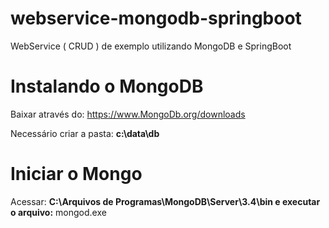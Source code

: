 # webservice-mongodb-springboot
WebService ( CRUD ) de exemplo utilizando MongoDB e SpringBoot

# Instalando o MongoDB
Baixar através do:  https://www.MongoDb.org/downloads

Necessário criar a pasta: <b> c:\data\db </b>

# Iniciar o Mongo
Acessar: <b>C:\Arquivos de Programas\MongoDB\Server\3.4\bin e executar o arquivo:</b> mongod.exe
